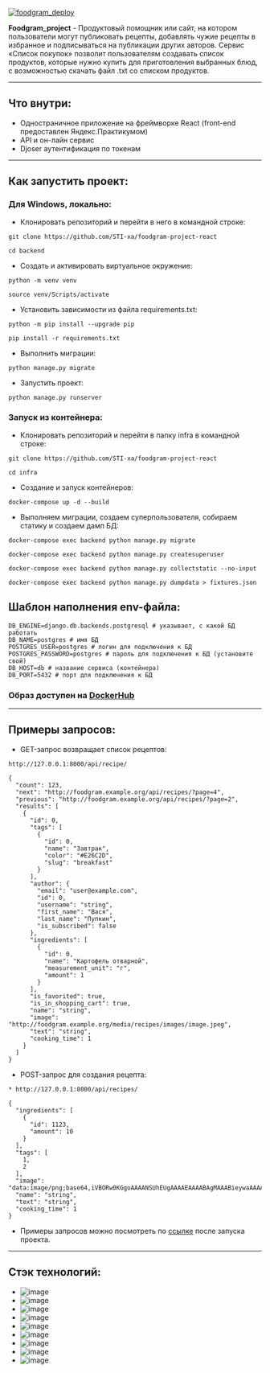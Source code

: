 [![foodgram_deploy](https://github.com/STI-xa/foodgram-project-react/actions/workflows/foodgram_deploy.yml/badge.svg)](https://github.com/STI-xa/foodgram-project-react/actions/workflows/foodgram_deploy.yml)

**Foodgram_project** - Продуктовый помощник или сайт, на котором пользователи могут публиковать рецепты, добавлять чужие рецепты в избранное и подписываться на публикации других авторов. Сервис «Список покупок» позволит пользователям создавать список продуктов, которые нужно купить для приготовления выбранных блюд, с возможностью скачать файл .txt со списком продуктов.
___
## **Что внутри**:
* Одностраничное приложение на фреймворке React (front-end предоставлен Яндекс.Практикумом)
* API и он-лайн сервис
* Djoser аутентификация по токенам
___
## **Как запустить проект**:

### **Для Windows, локально:**

* Клонировать репозиторий и перейти в него в командной строке:
```
git clone https://github.com/STI-xa/foodgram-project-react

cd backend
```

* Cоздать и активировать виртуальное окружение:
```
python -m venv venv

source venv/Scripts/activate
```

* Установить зависимости из файла requirements.txt:
```
python -m pip install --upgrade pip

pip install -r requirements.txt
```

* Выполнить миграции:
```
python manage.py migrate
```

* Запустить проект:
```
python manage.py runserver
```

### **Запуск из контейнера:**
* Клонировать репозиторий и перейти в папку infra в командной строке:
```
git clone https://github.com/STI-xa/foodgram-project-react

cd infra
```

* Создание и запуск контейнеров:
```
docker-compose up -d --build
```

* Выполняем миграции, создаем суперпользователя, собираем статику и создаем дамп БД:
```
docker-compose exec backend python manage.py migrate

docker-compose exec backend python manage.py createsuperuser

docker-compose exec backend python manage.py collectstatic --no-input

docker-compose exec backend python manage.py dumpdata > fixtures.json
```

## Шаблон наполнения env-файла:
```
DB_ENGINE=django.db.backends.postgresql # указывает, с какой БД работать
DB_NAME=postgres # имя БД
POSTGRES_USER=postgres # логин для подключения к БД
POSTGRES_PASSWORD=postgres # пароль для подключения к БД (установите свой)
DB_HOST=db # название сервиса (контейнера)
DB_PORT=5432 # порт для подключения к БД
```

### **Образ доступен на** [DockerHub](https://hub.docker.com/repository/docker/stixaxa/foodgram_backend/general)
___
## **Примеры запросов**:
* GET-запрос возвращает список рецептов:
```
http://127.0.0.1:8000/api/recipe/
```
```
{
  "count": 123,
  "next": "http://foodgram.example.org/api/recipes/?page=4",
  "previous": "http://foodgram.example.org/api/recipes/?page=2",
  "results": [
    {
      "id": 0,
      "tags": [
        {
          "id": 0,
          "name": "Завтрак",
          "color": "#E26C2D",
          "slug": "breakfast"
        }
      ],
      "author": {
        "email": "user@example.com",
        "id": 0,
        "username": "string",
        "first_name": "Вася",
        "last_name": "Пупкин",
        "is_subscribed": false
      },
      "ingredients": [
        {
          "id": 0,
          "name": "Картофель отварной",
          "measurement_unit": "г",
          "amount": 1
        }
      ],
      "is_favorited": true,
      "is_in_shopping_cart": true,
      "name": "string",
      "image": "http://foodgram.example.org/media/recipes/images/image.jpeg",
      "text": "string",
      "cooking_time": 1
    }
  ]
}
```
* POST-запрос для создания рецепта:
```
* http://127.0.0.1:8000/api/recipes/
```
```
{
  "ingredients": [
    {
      "id": 1123,
      "amount": 10
    }
  ],
  "tags": [
    1,
    2
  ],
  "image": "data:image/png;base64,iVBORw0KGgoAAAANSUhEUgAAAAEAAAABAgMAAABieywaAAAACVBMVEUAAAD///9fX1/S0ecCAAAACXBIWXMAAA7EAAAOxAGVKw4bAAAACklEQVQImWNoAAAAggCByxOyYQAAAABJRU5ErkJggg==",
  "name": "string",
  "text": "string",
  "cooking_time": 1
}
```
* Примеры запросов можно посмотреть по [ссылке](http://127.0.0.1:8000/redoc/) после запуска проекта.
___
## **Стэк технологий**:
* ![image](https://img.shields.io/badge/Python-FFD43B?style=for-the-badge&logo=python&logoColor=blue)
* ![image](https://img.shields.io/badge/Nginx-009639?style=for-the-badge&logo=nginx&logoColor=white)
* ![image](https://img.shields.io/badge/Docker-2CA5E0?style=for-the-badge&logo=docker&logoColor=white)
* ![image](https://img.shields.io/badge/Django-092E20?style=for-the-badge&logo=django&logoColor=green)
* ![image](https://img.shields.io/badge/django%20rest-ff1709?style=for-the-badge&logo=django&logoColor=white)
* ![image](https://img.shields.io/badge/Djoser-000000?style=for-the-badge&logo=JSON%20web%20tokens&logoColor=white)
* ![image](https://img.shields.io/badge/PostgreSQL-316192?style=for-the-badge&logo=postgresql&logoColor=white)
* ![image](https://img.shields.io/badge/GitHub-100000?style=for-the-badge&logo=github&logoColor=white)
* ![image](https://img.shields.io/badge/React-20232A?style=for-the-badge&logo=react&logoColor=61DAFB)
